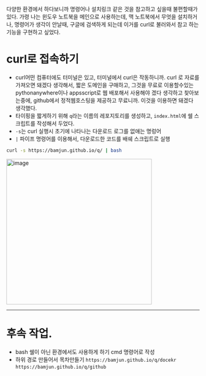 다양한 환경에서 하다보니까 명령어나 설치링크 같은 것을 참고하고 싶을때 불편할때가 있다. 가령 나는 윈도우 노트북을 메인으로 사용하는데, 맥 노트북에서 무엇을 설치하거나, 명령어가 생각이 안날때, 구글에 검색하게 되는데 이거를 curl로 불러와서 참고 하는 기능을 구현하고 싶었다.

# curl로 접속하기  
- curl어떤 컴퓨터에도 터미널은 있고, 터미널에서 curl은 작동하니까. curl 로 자료를 가져오면 돼겠다 생각해서, 짧은 도메인을 구매하고, 그것을 무료로 이용할수있는 pythonanywhere이나 appsscript로 웹 배포해서 사용해야 겠다 생각하고 찾아보는중에, github에서 정적웹호스팅을 제공하고 무료니까. 이것을 이용하면 돼겠다 생각했다.  
- 타이핑을 짧게하기 위해 `q`라는 이름의 레포지토리를 생성하고, `index.html`에 쉘 스크립트를 작성해서 두었다.
- `-s`는 curl 실행시 초기에 나타나는 다운로드 로그를 없애는 명렁어  
- `|` 파이프 명령어를 이용해서, 다운로드한 코드를 배쉐 스크립트로 실행  
```bash 
curl -s https://bamjun.github.io/q/ | bash
```

<img width="379" alt="image" src="https://github.com/bamjun/blog/assets/21354840/fba9180a-c596-41ab-a7d5-1dc4dd131d2c">

<br>

---  

# 후속 작업.
- bash 쉘이 아닌 환경에서도 사용하게 하기 cmd 명령어로 작성
- 하위 경로 만들어서 목차만들기 `https://bamjun.github.io/q/docekr` `https://bamjun.github.io/q/github`
